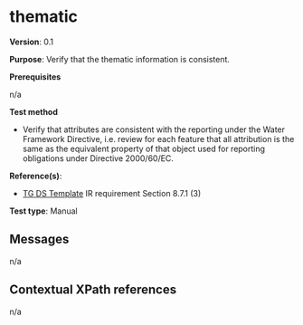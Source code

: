 # thematic

**Version**: 0.1

**Purpose**: Verify that the thematic information is consistent.

**Prerequisites**

n/a

**Test method**

* Verify that attributes are consistent with the reporting under the Water Framework Directive, i.e. review for each feature that all attribution is the same as the equivalent property of that object used for reporting obligations under Directive 2000/60/EC.

**Reference(s)**: 

* [TG DS Template](README.md#ref_TG_DS_tmpl) IR requirement Section 8.7.1 (3)

**Test type**: Manual

## Messages

n/a

## Contextual XPath references

n/a